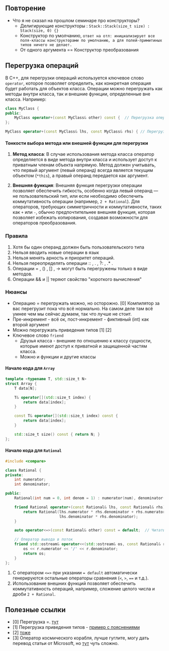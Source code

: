 ## Повторение
- Что я не сказал на прошлом семинаре про конструкторы?
  - Делигирующие конструкторы : `Stack::Stack(size_t size) : Stack(size, 0) {}`
  - Конструктор по умолчанию, `ответ на отл: инициализирует все поля-классы конструкторами по
умолчанию, а для полей-примитиных типов ничего не делает.`
  - От одного аргумента == Конструктор преобразования


## Перегрузка операций

В C++, для перегрузки операций используется ключевое слово `operator`, которое позволяет определить, как конкретная операция будет работать для объектов класса. Операции можно перегружать как методы внутри класса, так и внешние функции, определенные вне класса. Например:

```cpp
class MyClass {
public:
    MyClass operator+(const MyClass& other) const {  // Перегрузка оператора в виде метода    }
};

MyClass operator+(const MyClass& lhs, const MyClass& rhs) { // Перегрузка оператора + в виде внешней функции }
```
#### Тонкости выбора метода или внешней функции для перегрузки

1. **Метод класса**: В случае использования метода класса оператор определяется в виде метода внутри класса и использует доступ к приватным членам объекта напрямую. Метод должен учитывать, что первый аргумент (левый операнд) всегда является текущим объектом (`*this`), а правый операнд передается как аргумент.

2. **Внешняя функция**: Внешняя функция перегрузки операции позволяет обеспечить гибкость, особенно когда левый операнд — не пользовательский тип, или если необходимо обеспечить коммутативность операции (например, `2 + Rational`). Для операторов, требующих симметричности и коммутативности, таких как `+` или `-`, обычно предпочтительнее внешняя функция, которая позволяет избежать копирования, создавая возможности для операторов преобразования.


### Правила
1. Хотя бы один операнд должен быть пользовательского типа
2. Нельзя вводить новые операции в язык
3. Нельзя менять арность и приоритет операций.
4. Нельзя переопределять операции :: , . , ?: , .* .
5. Операции = , () , [] , -> могут быть перегружены только в виде
методов.
6. Операции && и || теряют свойство "короткого вычисления"

### Нюансы
- Операцию = перегружать можно, но осторожно. [0] Компилятор за вас перегрузит пока что всё нормально. На самом деле там всё умнее чем мы сейчас думаем, так что лучше не стоит.
- Пре-инкремент - всё ок, пост-инкремент - фиктивный (int) как второй аргумент
- Можно перегружать приведения типов [1] [2]
- Ключевое слово `friend`
  - Друзья класса - внешние по отношению к классу сущности, которые имеют доступ к приватной и защищенной частям класса.
  - Можно и функции и другие классы
 

#### Начало кода для `Array`

```cpp
template <typename T, std::size_t N>
struct Array {
    T data[N];

    T& operator[](std::size_t index) {
        return data[index];
    }

    const T& operator[](std::size_t index) const {
        return data[index];
    }

    std::size_t size() const { return N; }
};
```


#### Начало кода для `Rational`

```cpp
#include <compare>

class Rational {
private:
    int numerator;
    int denominator;

public:
    Rational(int num = 0, int denom = 1) : numerator(num), denominator(denom) {        // Тут может быть логика нормализации дроби. Её стоит вывести в отдельный метод/функцию    }

    friend Rational operator+(const Rational& lhs, const Rational& rhs) {
        return Rational(lhs.numerator * rhs.denominator + rhs.numerator * lhs.denominator,
                        lhs.denominator * rhs.denominator);
    }

    auto operator<=>(const Rational& other) const = default;  // Читать негде, гуглите, если что тут [4] 

    // Оператор вывода в поток
    friend std::ostream& operator<<(std::ostream& os, const Rational& r) {
        os << r.numerator << '/' << r.denominator;
        return os;
    }
};
```

1. С оператором `<=>` при указании `= default` автоматически генерируются остальные операторы сравнения (`<`, `>`, `==` и т.д.).
2. Использование внешних функций позволяет обеспечить коммутативность операций, например, сложение целого числа и дроби `2 + Rational`.


## Полезные ссылки
- [0] Перегрузка =. [тут](https://www.geeksforgeeks.org/cpp-assignment-operator-overloading/)
- [1] Перегрузка приведения типов - [пример с пояснениями](https://www.geeksforgeeks.org/typecast-overloading-in-cpp/)
- [2] [тоже](https://www.learncpp.com/cpp-tutorial/overloading-typecasts/)
- [3] Оператор космического корабля, лучше гуглите, могу дать перевод статьи от Microsoft, но [тут](https://habr.com/ru/companies/microsoft/articles/458242/) чуть сложно.
 
